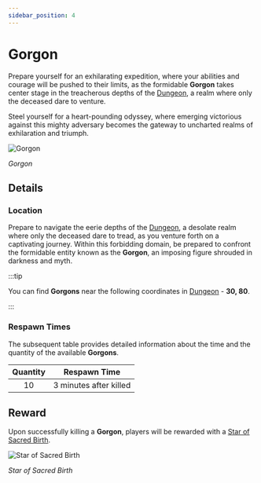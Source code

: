 ```yaml
---
sidebar_position: 4
---
```


# Gorgon

Prepare yourself for an exhilarating expedition, where your abilities and courage will be pushed to their limits, as the formidable **Gorgon** takes center stage in the treacherous depths of the [Dungeon](/maps/dungeon), a realm where only the deceased dare to venture.

Steel yourself for a heart-pounding odyssey, where emerging victorious against this mighty adversary becomes the gateway to uncharted realms of exhilaration and triumph.

![Gorgon](/img/monsters/special/others/gorgon.jpg)

_Gorgon_

## Details

### Location

Prepare to navigate the eerie depths of the [Dungeon](/maps/dungeon), a desolate realm where only the deceased dare to tread, as you venture forth on a captivating journey. Within this forbidding domain, be prepared to confront the formidable entity known as the **Gorgon**, an imposing figure shrouded in darkness and myth.

:::tip

You can find **Gorgons** near the following coordinates in [Dungeon](/maps/dungeon) - **30, 80**.

:::

### Respawn Times

The subsequent table provides detailed information about the time and the quantity of the available **Gorgons**.

| Quantity |      Respawn Time      |
| :------: | :--------------------: |
|    10    | 3 minutes after killed |

## Reward

Upon successfully killing a **Gorgon**, players will be rewarded with a [Star of Sacred Birth](/items/item-bags/star).

![Star of Sacred Birth](/img/items/item-bags/star.png)

_Star of Sacred Birth_